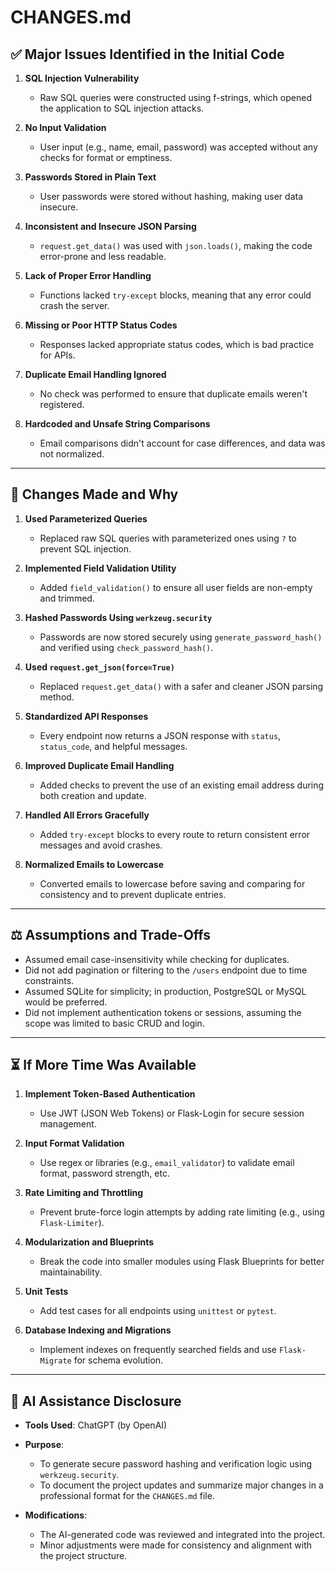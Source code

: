 
# CHANGES.md

## ✅ Major Issues Identified in the Initial Code

1. **SQL Injection Vulnerability**  
   - Raw SQL queries were constructed using f-strings, which opened the application to SQL injection attacks.

2. **No Input Validation**  
   - User input (e.g., name, email, password) was accepted without any checks for format or emptiness.

3. **Passwords Stored in Plain Text**  
   - User passwords were stored without hashing, making user data insecure.

4. **Inconsistent and Insecure JSON Parsing**  
   - `request.get_data()` was used with `json.loads()`, making the code error-prone and less readable.

5. **Lack of Proper Error Handling**  
   - Functions lacked `try-except` blocks, meaning that any error could crash the server.

6. **Missing or Poor HTTP Status Codes**  
   - Responses lacked appropriate status codes, which is bad practice for APIs.

7. **Duplicate Email Handling Ignored**  
   - No check was performed to ensure that duplicate emails weren't registered.

8. **Hardcoded and Unsafe String Comparisons**  
   - Email comparisons didn't account for case differences, and data was not normalized.

---

## 🔧 Changes Made and Why

1. **Used Parameterized Queries**
   - Replaced raw SQL queries with parameterized ones using `?` to prevent SQL injection.

2. **Implemented Field Validation Utility**
   - Added `field_validation()` to ensure all user fields are non-empty and trimmed.

3. **Hashed Passwords Using `werkzeug.security`**
   - Passwords are now stored securely using `generate_password_hash()` and verified using `check_password_hash()`.

4. **Used `request.get_json(force=True)`**
   - Replaced `request.get_data()` with a safer and cleaner JSON parsing method.

5. **Standardized API Responses**
   - Every endpoint now returns a JSON response with `status`, `status_code`, and helpful messages.

6. **Improved Duplicate Email Handling**
   - Added checks to prevent the use of an existing email address during both creation and update.

7. **Handled All Errors Gracefully**
   - Added `try-except` blocks to every route to return consistent error messages and avoid crashes.

8. **Normalized Emails to Lowercase**
   - Converted emails to lowercase before saving and comparing for consistency and to prevent duplicate entries.

---

## ⚖️ Assumptions and Trade-Offs

- Assumed email case-insensitivity while checking for duplicates.
- Did not add pagination or filtering to the `/users` endpoint due to time constraints.
- Assumed SQLite for simplicity; in production, PostgreSQL or MySQL would be preferred.
- Did not implement authentication tokens or sessions, assuming the scope was limited to basic CRUD and login.

---

## ⏳ If More Time Was Available

1. **Implement Token-Based Authentication**
   - Use JWT (JSON Web Tokens) or Flask-Login for secure session management.

2. **Input Format Validation**
   - Use regex or libraries (e.g., `email_validator`) to validate email format, password strength, etc.

3. **Rate Limiting and Throttling**
   - Prevent brute-force login attempts by adding rate limiting (e.g., using `Flask-Limiter`).

4. **Modularization and Blueprints**
   - Break the code into smaller modules using Flask Blueprints for better maintainability.

5. **Unit Tests**
   - Add test cases for all endpoints using `unittest` or `pytest`.

6. **Database Indexing and Migrations**
   - Implement indexes on frequently searched fields and use `Flask-Migrate` for schema evolution.

---

## 🤖 AI Assistance Disclosure

- **Tools Used**: ChatGPT (by OpenAI)
- **Purpose**: 
  - To generate secure password hashing and verification logic using `werkzeug.security`.
  - To document the project updates and summarize major changes in a professional format for the `CHANGES.md` file.

- **Modifications**:
  - The AI-generated code was reviewed and integrated into the project.
  - Minor adjustments were made for consistency and alignment with the project structure.
